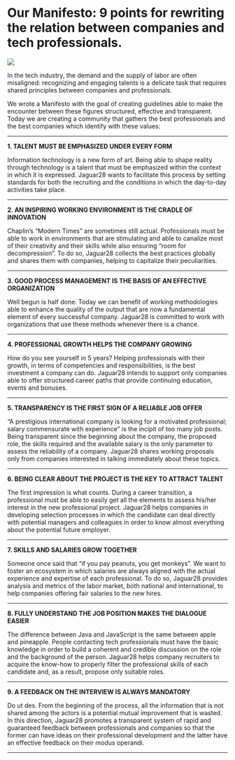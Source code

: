 # Our Manifesto: 9 points for rewriting the relation between companies and tech professionals.

![](https://cdn-images-1.medium.com/max/800/1*bqgiR018SkKeejcLGwtbGQ.png)

In the tech industry, the demand and the supply of labor are often misaligned: recognizing and engaging talents is a delicate task that requires shared principles between companies and professionals.

We wrote a Manifesto with the goal of creating guidelines able to make the encounter between these figures structured, effective and transparent. Today we are creating a community that gathers the best professionals and the best companies which identify with these values:
***
**1. TALENT MUST BE EMPHASIZED UNDER EVERY FORM**

Information technology is a new form of art. Being able to shape reality through technology is a talent that must be emphasized within the context in which it is expressed. Jaguar28 wants to facilitate this process by setting standards for both the recruiting and the conditions in which the day-to-day activities take place.
***
**2. AN INSPIRING WORKING ENVIRONMENT IS THE CRADLE OF INNOVATION**

Chaplin’s “Modern Times” are sometimes still actual. Professionals must be able to work in environments that are stimulating and able to canalize most of their creativity and their skills while also ensuring “room for decompression”. To do so, Jaguar28 collects the best practices globally and shares them with companies, helping to capitalize their peculiarities.
***
**3. GOOD PROCESS MANAGEMENT IS THE BASIS OF AN EFFECTIVE ORGANIZATION**

Well begun is half done. Today we can benefit of working methodologies able to enhance the quality of the output that are now a fundamental element of every successful company. Jaguar28 is committed to work with organizations that use these methods whenever there is a chance.
***
**4. PROFESSIONAL GROWTH HELPS THE COMPANY GROWING**

How do you see yourself in 5 years? Helping professionals with their growth, in terms of competencies and responsibilities, is the best investment a company can do. Jaguar28 intends to support only companies able to offer structured career paths that provide continuing education, events and bonuses.
***
**5. TRANSPARENCY IS THE FIRST SIGN OF A RELIABLE JOB OFFER**

“A prestigious international company is looking for a motivated professional; salary commensurate with experience” is the incipit of too many job posts. Being transparent since the beginning about the company, the proposed role, the skills required and the available salary is the only parameter to assess the reliability of a company. Jaguar28 shares working proposals only from companies interested in talking immediately about these topics.
***
**6. BEING CLEAR ABOUT THE PROJECT IS THE KEY TO ATTRACT TALENT**

The first impression is what counts. During a career transition, a professional must be able to easily get all the elements to assess his/her interest in the new professional project. Jaguar28 helps companies in developing selection processes in which the candidate can deal directly with potential managers and colleagues in order to know almost everything about the potential future employer.
***
**7. SKILLS AND SALARIES GROW TOGETHER**

Someone once said that “if you pay peanuts, you get monkeys”. We want to foster an ecosystem in which salaries are always aligned with the actual experience and expertise of each professional. To do so, Jaguar28 provides analysis and metrics of the labor market, both national and international, to help companies offering fair salaries to the new hires.
***
**8. FULLY UNDERSTAND THE JOB POSITION MAKES THE DIALOGUE EASIER**

The difference between Java and JavaScript is the same between apple and pineapple. People contacting tech professionals must have the basic knowledge in order to build a coherent and credible discussion on the role and the background of the person. Jaguar28 helps company recruiters to acquire the know-how to properly filter the professional skills of each candidate and, as a result, propose only suitable roles.
***
**9. A FEEDBACK ON THE INTERVIEW IS ALWAYS MANDATORY**

Do ut des. From the beginning of the process, all the information that is not shared among the actors is a potential mutual improvement that is wasted. In this direction, Jaguar28 promotes a transparent system of rapid and guaranteed feedback between professionals and companies so that the former can have ideas on their professional development and the latter have an effective feedback on their modus operandi.
***

